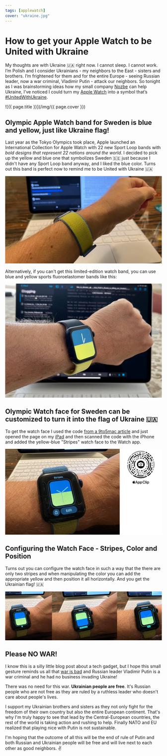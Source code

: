 ```yaml
---
tags: [applewatch]
cover: "ukraine.jpg"
---
```


# How to get your Apple Watch to be United with Ukraine

My thoughts are with Ukraine 🇺🇦 right now. I cannot sleep. I cannot work. I’m Polish and I consider Ukrainians - my neighbors to the East - sisters and brothers. I’m frightened for them and for the entire Europe - seeing Russian leader, now a war criminal, Vladimir Putin - attack our neighbors. So tonight as I was brainstorming ideas how my small company [Nozbe][n] can help Ukraine, I’ve noticed I could turn my [Apple Watch](/applewatch/) into a symbol that’s [#UnitedWithUkraine](https://twitter.com/hashtag/UnitedWithUkraine).

<!--More-->

![{{ page.title }}](/img/{{ page.cover }})

## Olympic Apple Watch band for Sweden is blue and yellow, just like Ukraine flag!

Last year as the Tokyo Olympics took place, Apple launched an International Collection for Apple Watch with 22 new Sport Loop bands with *bold designs that represent 22 nations around the world*. I decided to pick up the yellow and blue one that symbolizes Sweden 🇸🇪 just because I didn't have any Sport Loop band anyway, and I liked the blue color. Turns out this band is perfect now to remind me to be United with Ukraine 🇺🇦 

![{{ page.title }} 2](/img/ukraine-2.jpg)

Alternatively, if you can't get this limited-edition watch band, you can use blue and yellow sports fluoroelastomer bands like this:

![{{ page.title }} 5](/img/ukraine-5.jpg)

## Olympic Watch face for Sweden can be customized to turn it into the flag of Ukraine 🇺🇦 

To get the watch face I used the code [from a 9to5mac article](https://9to5mac.com/2021/07/01/download-international-apple-watch-faces/) and just opened the page on my [iPad](/ipadonly/) and then scanned the code with the iPhone and added the yellow-blue "Stripes" watch face to the Watch app.

![{{ page.title }} 3](/img/ukraine-3.jpg)

## Configuring the Watch Face - Stripes, Color and Position

Turns out you can configure the watch face in such a way that the there are only two stripes and when manipulating the color you can add the appropriate yellow and then position it all horizontally. And you get the Ukrainian flag! 🇺🇦 

![{{ page.title }} 4](/img/ukraine-4.jpg)

## Please NO WAR!

I know this is a silly little blog post about a tech gadget, but I hope this small gesture reminds us all that [war is bad](/war/) and Russian leader Vladimir Putin is a war criminal and he had no business invading Ukraine!

There was no need for this war. **Ukrainian people are free**. It's Russian people who are not free as they are ruled by a ruthless leader who doesn't care about people's lives.

I support my Ukrainian brothers and sisters as they not only fight for the freedom of their own country but also the entire European continent. That's why I'm truly happy to see that lead by the Central-European countries, the rest of the world is taking action and rushing to help. Finally NATO and EU realized that playing nice with Putin is not sustainable.

I'm hoping that the outcome of all this will be the end of rule of Putin and both Russian and Ukrainian people will be free and will live next to each other as good neighbors. ✌️ 

[n]: https://michael.gratis/nozbe
[np]: https://michael.gratis/nozbepersonal